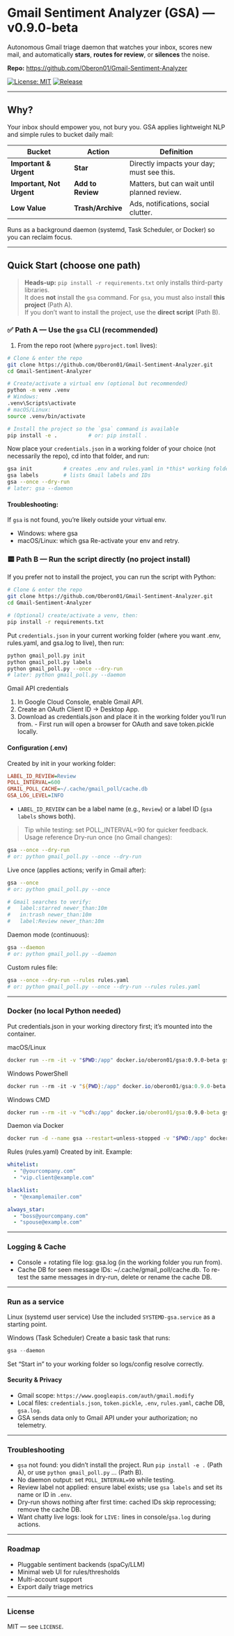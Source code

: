 # Gmail Sentiment Analyzer (GSA) — v0.9.0-beta

Autonomous Gmail triage daemon that watches your inbox, scores new mail, and automatically **stars**, **routes for review**, or **silences** the noise.

**Repo:** https://github.com/Oberon01/Gmail-Sentiment-Analyzer

[![License: MIT](https://img.shields.io/badge/License-MIT-green.svg)](LICENSE)
[![Release](https://img.shields.io/github/v/tag/Oberon01/Gmail-Sentiment-Analyzer?label=release)](https://github.com/Oberon01/Gmail-Sentiment-Analyzer/releases/)

---

## Why?

Your inbox should empower you, not bury you. GSA applies lightweight NLP and simple rules to bucket daily mail:

| Bucket                     | Action            | Definition                                    |
|---------------------------|-------------------|-----------------------------------------------|
| **Important & Urgent**    | **Star**          | Directly impacts your day; must see this.     |
| **Important, Not Urgent** | **Add to Review** | Matters, but can wait until planned review.   |
| **Low Value**             | **Trash/Archive** | Ads, notifications, social clutter.           |

Runs as a background daemon (systemd, Task Scheduler, or Docker) so you can reclaim focus.

---

## Quick Start (choose one path)

> **Heads-up:** `pip install -r requirements.txt` only installs third-party libraries.  
> It does **not** install the `gsa` command. For `gsa`, you must also install **this project** (Path A).  
> If you don’t want to install the project, use the **direct script** (Path B).

### ✅ Path A — Use the `gsa` CLI (recommended)
1) From the repo root (where `pyproject.toml` lives):

```bash
# Clone & enter the repo
git clone https://github.com/Oberon01/Gmail-Sentiment-Analyzer.git
cd Gmail-Sentiment-Analyzer

# Create/activate a virtual env (optional but recommended)
python -m venv .venv
# Windows:
.venv\Scripts\activate
# macOS/Linux:
source .venv/bin/activate

# Install the project so the `gsa` command is available
pip install -e .          # or: pip install .
```
Now place your `credentials.json` in a working folder of your choice (not necessarily the repo), cd into that folder, and run:
```bash
gsa init          # creates .env and rules.yaml in *this* working folder
gsa labels        # lists Gmail labels and IDs
gsa --once --dry-run
# later: gsa --daemon
```
#### Troubleshooting:
If `gsa` is not found, you’re likely outside your virtual env.
  - Windows: where gsa
  - macOS/Linux: which gsa
Re-activate your env and retry.


### 🟨 Path B — Run the script directly (no project install)
If you prefer not to install the project, you can run the script with Python:
```bash
# Clone & enter the repo
git clone https://github.com/Oberon01/Gmail-Sentiment-Analyzer.git
cd Gmail-Sentiment-Analyzer

# (Optional) create/activate a venv, then:
pip install -r requirements.txt
```

Put `credentials.json` in your current working folder (where you want .env, rules.yaml, and gsa.log to live), then run:
```bash
python gmail_poll.py init
python gmail_poll.py labels
python gmail_poll.py --once --dry-run
# later: python gmail_poll.py --daemon
```

Gmail API credentials
  1. In Google Cloud Console, enable Gmail API.
  2. Create an OAuth Client ID → Desktop App.
  3. Download as credentials.json and place it in the working folder you’ll run from.
    - First run will open a browser for OAuth and save token.pickle locally.

#### Configuration (.env)
Created by init in your working folder:
```ini
LABEL_ID_REVIEW=Review
POLL_INTERVAL=600
GMAIL_POLL_CACHE=~/.cache/gmail_poll/cache.db
GSA_LOG_LEVEL=INFO
```

- `LABEL_ID_REVIEW` can be a label name (e.g., `Review`) or a label ID (`gsa labels` shows both).
> Tip while testing: set POLL_INTERVAL=90 for quicker feedback.
Usage reference
Dry-run once (no Gmail changes):
```bash
gsa --once --dry-run
# or: python gmail_poll.py --once --dry-run
```

Live once (applies actions; verify in Gmail after):
```bash
gsa --once
# or: python gmail_poll.py --once

# Gmail searches to verify:
#   label:starred newer_than:10m
#   in:trash newer_than:10m
#   label:Review newer_than:10m
```

Daemon mode (continuous):
```bash
gsa --daemon
# or: python gmail_poll.py --daemon
```

Custom rules file:
```bash
gsa --once --dry-run --rules rules.yaml
# or: python gmail_poll.py --once --dry-run --rules rules.yaml
```

---

### Docker (no local Python needed)
Put credentials.json in your working directory first; it’s mounted into the container.

macOS/Linux
```bash
docker run --rm -it -v "$PWD:/app" docker.io/oberon01/gsa:0.9.0-beta gsa --once --dry-run
```

Windows PowerShell
```powershell
docker run --rm -it -v "${PWD}:/app" docker.io/oberon01/gsa:0.9.0-beta gsa --once --dry-run
```

Windows CMD
```bat
docker run --rm -it -v "%cd%:/app" docker.io/oberon01/gsa:0.9.0-beta gsa --once --dry-run
```

Daemon via Docker
```bash
docker run -d --name gsa --restart=unless-stopped -v "$PWD:/app" docker.io/oberon01/gsa:0.9.0-beta gsa --daemon
```

Rules (rules.yaml)
Created by init. Example:
```yaml
whitelist:
  - "@yourcompany.com"
  - "vip.client@example.com"

blacklist:
  - "@examplemailer.com"

always_star:
  - "boss@yourcompany.com"
  - "spouse@example.com"
```
---

### Logging & Cache
- Console + rotating file log: gsa.log (in the working folder you run from).
- Cache DB for seen message IDs: ~/.cache/gmail_poll/cache.db.
To re-test the same messages in dry-run, delete or rename the cache DB.

---

### Run as a service
Linux (systemd user service)
Use the included `SYSTEMD-gsa.service` as a starting point.

Windows (Task Scheduler)
Create a basic task that runs:
```powershell
gsa --daemon
```

Set “Start in” to your working folder so logs/config resolve correctly.

#### Security & Privacy
- Gmail scope: `https://www.googleapis.com/auth/gmail.modify`
- Local files: `credentials.json`, `token.pickle`, `.env`, `rules.yaml`, cache DB, `gsa.log`.
- GSA sends data only to Gmail API under your authorization; no telemetry.

---

### Troubleshooting
- `gsa` not found: you didn’t install the project. Run `pip install -e .` (Path A), or use `python gmail_poll.py` … (Path B).
- No daemon output: set `POLL_INTERVAL=90` while testing.
- Review label not applied: ensure label exists; use `gsa labels` and set its name or ID in `.env`.
- Dry-run shows nothing after first time: cached IDs skip reprocessing; remove the cache DB.
- Want chatty live logs: look for `LIVE:` lines in console/`gsa.log` during actions.

---

### Roadmap
- Pluggable sentiment backends (spaCy/LLM)
- Minimal web UI for rules/thresholds
- Multi-account support
- Export daily triage metrics

---

### License
MIT — see `LICENSE`.
